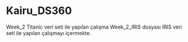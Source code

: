 # Kairu_DS360
Week_2 Titanic veri seti ile yapılan çalışma
Week_2_IRIS dosyası IRIS veri seti ile yapılan çalışmayı içermekte.
